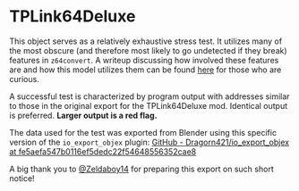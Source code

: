 # TPLink64Deluxe

This object serves as a relatively exhaustive stress test. It utilizes many of the most obscure (and therefore most likely to go undetected if they break) features in `z64convert`. A writeup discussing how involved these features are and how this model utilizes them can be found [here](https://holland.vg/post/tp-link-64-deluxe-source/) for those who are curious.

A successful test is characterized by program output with addresses similar to those in the original export for the TPLink64Deluxe mod. Identical output is preferred. **Larger output is a red flag.**

The data used for the test was exported from Blender using this specific version of the `io_export_objex` plugin: [GitHub - Dragorn421/io_export_objex at fe5aefa547b0116ef5dedc22f54648556352cae8](https://github.com/Dragorn421/io_export_objex/tree/fe5aefa547b0116ef5dedc22f54648556352cae8 "https://github.com/Dragorn421/io_export_objex/tree/fe5aefa547b0116ef5dedc22f54648556352cae8")

A big thank you to [@Zeldaboy14](https://github.com/Zeldaboy14) for preparing this export on such short notice!
